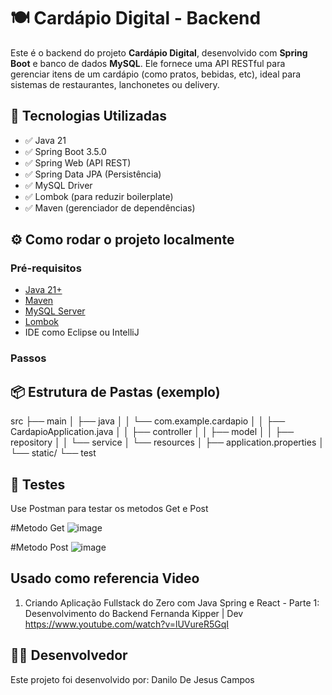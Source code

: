 
# 🍽️ Cardápio Digital - Backend

Este é o backend do projeto **Cardápio Digital**, desenvolvido com **Spring Boot** e banco de dados **MySQL**. Ele fornece uma API RESTful para gerenciar itens de um cardápio (como pratos, bebidas, etc), ideal para sistemas de restaurantes, lanchonetes ou delivery.


## 🚀 Tecnologias Utilizadas

- ✅ Java 21
- ✅ Spring Boot 3.5.0
- ✅ Spring Web (API REST)
- ✅ Spring Data JPA (Persistência)
- ✅ MySQL Driver
- ✅ Lombok (para reduzir boilerplate)
- ✅ Maven (gerenciador de dependências)


## ⚙️ Como rodar o projeto localmente

### Pré-requisitos

- [Java 21+](https://www.oracle.com/java/technologies/javase/jdk21-archive-downloads.html)
- [Maven](https://maven.apache.org/)
- [MySQL Server](https://dev.mysql.com/downloads/installer/)
- [Lombok](https://projectlombok.org/download)
- IDE como Eclipse ou IntelliJ


### Passos
 

## 📦 Estrutura de Pastas (exemplo)

src
├── main
│   ├── java
│   │   └── com.example.cardapio
│   │       ├── CardapioApplication.java
│   │       ├── controller
│   │       ├── model
│   │       ├── repository
│   │       └── service
│   └── resources
│       ├── application.properties
│       └── static/
└── test


## 🧪 Testes
Use Postman para testar os metodos Get e Post

#Metodo Get
![image](https://github.com/user-attachments/assets/249cc95c-8302-471f-b5b2-3ee4bdd0fcb5)

#Metodo Post
![image](https://github.com/user-attachments/assets/316d3c3c-065c-4be4-849c-076b8fb7a1e7)


 
## Usado como referencia Video 
1. Criando Aplicação Fullstack do Zero com Java Spring e React - Parte 1: Desenvolvimento do Backend
Fernanda Kipper | Dev
https://www.youtube.com/watch?v=lUVureR5GqI

## 👨‍💻 Desenvolvedor

Este projeto foi desenvolvido por:
Danilo De Jesus Campos
